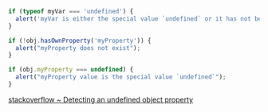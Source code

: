 ```javascript
if (typeof myVar === 'undefined') {
  alert('myVar is either the special value `undefined` or it has not been declared');
}

if (!obj.hasOwnProperty('myProperty')) {
  alert("myProperty does not exist");
}

if (obj.myProperty === undefined) {
  alert("myProperty value is the special value `undefined`");
}
```

[stackoverflow ~ Detecting an undefined object property](https://stackoverflow.com/a/416327)

